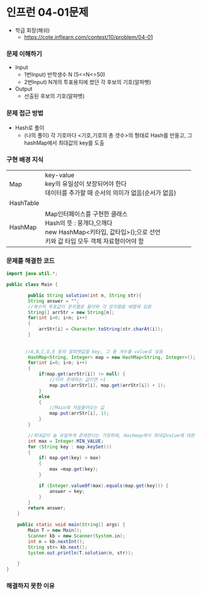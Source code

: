 # 인프런 04-01문제

- 학급 회장(해쉬)
  - https://cote.inflearn.com/contest/10/problem/04-01

### 문제 이해하기

* Input
  * 1번Input)  반학생수 N (5<=N<=50)
  * 2번Input)  N개의 투표용지에 썼던 각 후보의 기호(알파벳)
* Output
  * 선출된 후보의 기호(알파벳)

### 문제 접근 방법

* Hash로 풀이
  * (나의 풀이) 각 기호마다 <기호,기호의 총 갯수>의 형태로 Hash를 만들고, 그 hashMap에서 최대값의 key를 도출



### 구현 배경 지식

|           |                                                              |      |      |
| --------- | ------------------------------------------------------------ | ---- | ---- |
| Map       | key-value<br>key의 유일성이 보장되어야 한다<br>데이터를 추가할 때 순서의 의미가 없음(순서가 없음) |      |      |
| HashTable |                                                              |      |      |
| HashMap   | Map인터페이스를 구현한 클래스<br>Hash의 뜻 : 뭉개다,으깨다 <br>new HashMap<키타입, 값타입>();으로 선언<br>키와 값 타입 모두 객체 자료형이어야 함 |      |      |



### 문제를 해결한 코드

```java
import java.util.*;

public class Main {

        public String solution(int n, String str){
        String answer = "";
        //복수의 투표값이 문자열로 들어와 각 문자열을 배열에 담음
        String[] arrStr = new String[n];
        for(int i=0; i<n; i++)
        {
            arrStr[i] = Character.toString(str.charAt(i));
        }
            
            
       //A,B,C,D,E 등의 알파벳값을 key, 그 총 개수를 value로 넣음
        HashMap<String, Integer> map = new HashMap<String, Integer>();
        for(int i=0; i<n; i++)
        {
            if(map.get(arrStr[i]) != null) {
                //이미 존재하는 값이면 +1
                map.put(arrStr[i], map.get(arrStr[i]) + 1);
            }
            else
            {
                //Main에 처음들어오는 값
                map.put(arrStr[i], 1);
            }
        }

        //최대값이 늘 유일하게 존재한다는 가정하에, Hashmap에서 최대값value에 대한 key 가져오는 for문 
        int max = Integer.MIN_VALUE;
        for (String key : map.keySet())
        {
            if( map.get(key) > max)
            {
                max =map.get(key);
            }

            if (Integer.valueOf(max).equals(map.get(key))) {
                answer = key;
            }
        }
        return answer;
    }

    public static void main(String[] args) {
        Main T = new Main();
        Scanner kb = new Scanner(System.in);
        int n = kb.nextInt();
        String str= kb.next();
        System.out.println(T.solution(n, str));

    }
}

```

### 해결하지 못한 이유
